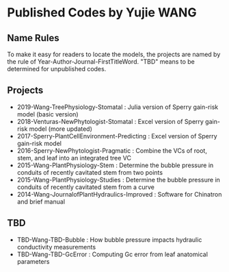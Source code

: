 # Published Codes by Yujie WANG

## Name Rules
To make it easy for readers to locate the models, the projects are named by the rule of Year-Author-Journal-FirstTitleWord. "TBD" means to be determined for unpublished codes.

## Projects
* 2019-Wang-TreePhysiology-Stomatal : Julia version of Sperry gain-risk model (basic version)
* 2018-Venturas-NewPhytologist-Stomatal : Excel version of Sperry gain-risk model (more updated)
* 2017-Sperry-PlantCellEnvironment-Predicting : Excel version of Sperry gain-risk model
* 2016-Sperry-NewPhytologist-Pragmatic : Combine the VCs of root, stem, and leaf into an integrated tree VC
* 2015-Wang-PlantPhysiology-Stem : Determine the bubble pressure in conduits of recently cavitated stem from two points
* 2015-Wang-PlantPhysiology-Studies : Determine the bubble pressure in conduits of recently cavitated stem from a curve
* 2014-Wang-JournalofPlantHydraulics-Improved : Software for Chinatron and brief manual

## TBD
* TBD-Wang-TBD-Bubble : How bubble pressure impacts hydraulic conductivity measurements
* TBD-Wang-TBD-GcError : Computing Gc error from leaf anatomical parameters

